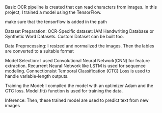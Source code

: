 Basic OCR pipeline is created that can read characters from images. In this project, I trained a model using the TensorFlow.

<pip install tensorflow>
make sure that the tensorflow is added in the path

Dataset Preparation:
OCR-Specific dataset: IAM Handwriting Database or Synthetic Word Datasets. Custom Dataset can be built too.

Data Preprocessing:
I resized and normalized the images. Then the lables are converted to a suitable format

Model Selection:
I used Convolutional Neural Network(CNN) for feature extraction. Recurrent Neural Network like LSTM is used for sequence modeling. Connectionsist Temporal Classification (CTC) Loss is used to handle variable-length outputs.

Training the Model:
I compiled the model with an optimizer Adam and the CTC loss. Model.fit() function is used for training the data.

Inference:
Then, these trained model are used to predict text from new images



